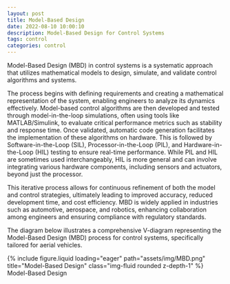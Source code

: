 ```yaml
---
layout: post
title: Model-Based Design
date: 2022-08-10 10:00:10
description: Model-Based Design for Control Systems
tags: control
categories: control
---
```

Model-Based Design (MBD) in control systems is a systematic approach that utilizes mathematical models to design, simulate, and validate control algorithms and systems. 

The process begins with defining requirements and creating a mathematical representation of the system, enabling engineers to analyze its dynamics effectively. Model-based control algorithms are then developed and tested through model-in-the-loop simulations, often using tools like MATLAB/Simulink, to evaluate critical performance metrics such as stability and response time. Once validated, automatic code generation facilitates the implementation of these algorithms on hardware. This is followed by Software-in-the-Loop (SIL), Processor-in-the-Loop (PIL), and Hardware-in-the-Loop (HIL) testing to ensure real-time performance. While PIL and HIL are sometimes used interchangeably, HIL is more general and can involve integrating various hardware components, including sensors and actuators, beyond just the processor. 

This iterative process allows for continuous refinement of both the model and control strategies, ultimately leading to improved accuracy, reduced development time, and cost efficiency. MBD is widely applied in industries such as automotive, aerospace, and robotics, enhancing collaboration among engineers and ensuring compliance with regulatory standards.

The diagram below illustrates a comprehensive V-diagram representing the Model-Based Design (MBD) process for control systems, specifically tailored for aerial vehicles.

<div class="row">
    <div class="col-sm mt-3 mt-md-0">
        {% include figure.liquid loading="eager" path="assets/img/MBD.png" title="Model-Based Design" class="img-fluid rounded z-depth-1" %}
        <div class="caption text-center">Model-Based Design</div>  
    </div>
</div>
